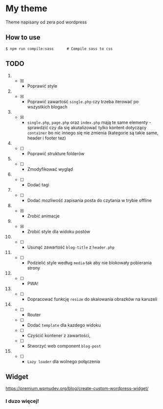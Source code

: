 # My theme

Theme napisany od zera pod wordpress

## How to use

```
$ npm run compile:sass      # Compile sass to css
```

## TODO

1.  * [x] * Poprawić style
2.  * [x] * Poprawić zawartość `single.php` czy trzeba iterować po wszystkich blogach
3.  * [x] * `single.php`, `page.php` oraz `index.php` mają te same elementy - sprawdzić czy da się akutalizować tylko kontent dotyczący `container` bo nic innego się nie zmienia (kategorie są takie same, header i footer tez)
4.  * [ ] * Poprawić strukture folderów
5.  * [ ] * Zmodyfikować wygląd
6.  * [ ] * Dodać tagi
7.  * [ ] * Dodać mozliwość zapisania posta do czytania w trybie offline
8.  * [x] * Zrobić animacje
9.  * [x] * Zrobić style dla widoku postów
10. * [ ] * Usunąć zawartość `blog-title` z `header.php`
11. * [ ] * Podzielić style według `media` tak aby nie blokowały pobierania strony
12. * [ ] * PWA!
13. * [ ] * Dopracować funkcję `resize` do skalowania obrazków na karuzeli
14. * [ ] * Router
    * [ ] * Dodać `template` dla kazdego widoku
    * [ ] * Czyścić kontener z zawartości,
    * [ ] * Stworzyć web component `blog-post`
15. * [ ] * `Lazy loader` dla wolnego połączenia

## Widget

https://premium.wpmudev.org/blog/create-custom-wordpress-widget/

### I duzo więcej!
